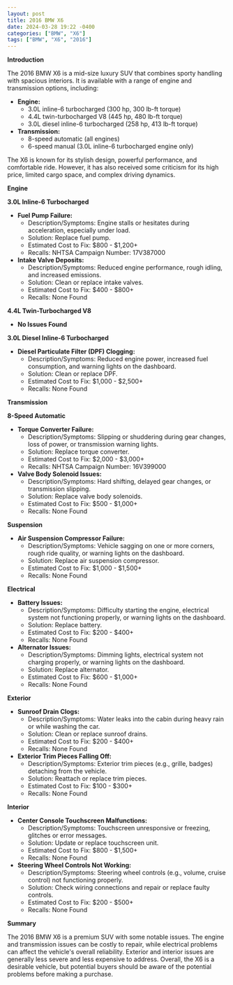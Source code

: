 ```yaml
---
layout: post
title: 2016 BMW X6
date: 2024-03-28 19:22 -0400
categories: ["BMW", "X6"]
tags: ["BMW", "X6", "2016"]
---
```

**Introduction**

The 2016 BMW X6 is a mid-size luxury SUV that combines sporty handling with spacious interiors. It is available with a range of engine and transmission options, including:

* **Engine:**
    * 3.0L inline-6 turbocharged (300 hp, 300 lb-ft torque)
    * 4.4L twin-turbocharged V8 (445 hp, 480 lb-ft torque)
    * 3.0L diesel inline-6 turbocharged (258 hp, 413 lb-ft torque)
* **Transmission:**
    * 8-speed automatic (all engines)
    * 6-speed manual (3.0L inline-6 turbocharged engine only)

The X6 is known for its stylish design, powerful performance, and comfortable ride. However, it has also received some criticism for its high price, limited cargo space, and complex driving dynamics.

**Engine**

**3.0L Inline-6 Turbocharged**

* **Fuel Pump Failure:**
    * Description/Symptoms: Engine stalls or hesitates during acceleration, especially under load.
    * Solution: Replace fuel pump.
    * Estimated Cost to Fix: $800 - $1,200+
    * Recalls: NHTSA Campaign Number: 17V387000
* **Intake Valve Deposits:**
    * Description/Symptoms: Reduced engine performance, rough idling, and increased emissions.
    * Solution: Clean or replace intake valves.
    * Estimated Cost to Fix: $400 - $800+
    * Recalls: None Found

**4.4L Twin-Turbocharged V8**

* **No Issues Found**

**3.0L Diesel Inline-6 Turbocharged**

* **Diesel Particulate Filter (DPF) Clogging:**
    * Description/Symptoms: Reduced engine power, increased fuel consumption, and warning lights on the dashboard.
    * Solution: Clean or replace DPF.
    * Estimated Cost to Fix: $1,000 - $2,500+
    * Recalls: None Found

**Transmission**

**8-Speed Automatic**

* **Torque Converter Failure:**
    * Description/Symptoms: Slipping or shuddering during gear changes, loss of power, or transmission warning lights.
    * Solution: Replace torque converter.
    * Estimated Cost to Fix: $2,000 - $3,000+
    * Recalls: NHTSA Campaign Number: 16V399000
* **Valve Body Solenoid Issues:**
    * Description/Symptoms: Hard shifting, delayed gear changes, or transmission slipping.
    * Solution: Replace valve body solenoids.
    * Estimated Cost to Fix: $500 - $1,000+
    * Recalls: None Found

**Suspension**

* **Air Suspension Compressor Failure:**
    * Description/Symptoms: Vehicle sagging on one or more corners, rough ride quality, or warning lights on the dashboard.
    * Solution: Replace air suspension compressor.
    * Estimated Cost to Fix: $1,000 - $1,500+
    * Recalls: None Found

**Electrical**

* **Battery Issues:**
    * Description/Symptoms: Difficulty starting the engine, electrical system not functioning properly, or warning lights on the dashboard.
    * Solution: Replace battery.
    * Estimated Cost to Fix: $200 - $400+
    * Recalls: None Found
* **Alternator Issues:**
    * Description/Symptoms: Dimming lights, electrical system not charging properly, or warning lights on the dashboard.
    * Solution: Replace alternator.
    * Estimated Cost to Fix: $600 - $1,000+
    * Recalls: None Found

**Exterior**

* **Sunroof Drain Clogs:**
    * Description/Symptoms: Water leaks into the cabin during heavy rain or while washing the car.
    * Solution: Clean or replace sunroof drains.
    * Estimated Cost to Fix: $200 - $400+
    * Recalls: None Found
* **Exterior Trim Pieces Falling Off:**
    * Description/Symptoms: Exterior trim pieces (e.g., grille, badges) detaching from the vehicle.
    * Solution: Reattach or replace trim pieces.
    * Estimated Cost to Fix: $100 - $300+
    * Recalls: None Found

**Interior**

* **Center Console Touchscreen Malfunctions:**
    * Description/Symptoms: Touchscreen unresponsive or freezing, glitches or error messages.
    * Solution: Update or replace touchscreen unit.
    * Estimated Cost to Fix: $800 - $1,500+
    * Recalls: None Found
* **Steering Wheel Controls Not Working:**
    * Description/Symptoms: Steering wheel controls (e.g., volume, cruise control) not functioning properly.
    * Solution: Check wiring connections and repair or replace faulty controls.
    * Estimated Cost to Fix: $200 - $500+
    * Recalls: None Found

**Summary**

The 2016 BMW X6 is a premium SUV with some notable issues. The engine and transmission issues can be costly to repair, while electrical problems can affect the vehicle's overall reliability. Exterior and interior issues are generally less severe and less expensive to address. Overall, the X6 is a desirable vehicle, but potential buyers should be aware of the potential problems before making a purchase.
